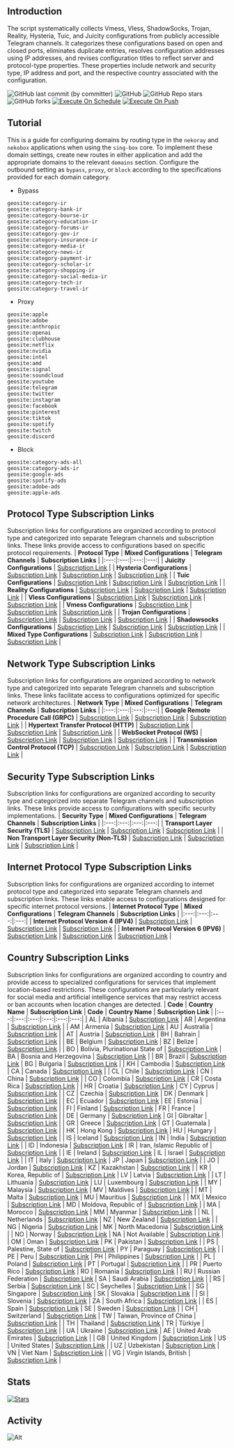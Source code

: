 ## Introduction
The script systematically collects Vmess, Vless, ShadowSocks, Trojan, Reality, Hysteria, Tuic, and Juicity configurations from publicly accessible Telegram channels. It categorizes these configurations based on open and closed ports, eliminates duplicate entries, resolves configuration addresses using IP addresses, and revises configuration titles to reflect server and protocol-type properties. These properties include network and security type, IP address and port, and the respective country associated with the configuration.

![GitHub last commit (by committer)](https://img.shields.io/github/last-commit/soroushmirzaei/telegram-configs-collector?label=Last%20Commit&color=%2338914b)
![GitHub](https://img.shields.io/github/license/soroushmirzaei/telegram-configs-collector?label=License&color=yellow)
![GitHub Repo stars](https://img.shields.io/github/stars/soroushmirzaei/telegram-configs-collector?label=Stars&color=red&style=flat)
![GitHub forks](https://img.shields.io/github/forks/soroushmirzaei/telegram-configs-collector?label=Forks&color=blue&style=flat)
[![Execute On Schedule](https://github.com/soroushmirzaei/telegram-configs-collector/actions/workflows/schedule.yml/badge.svg)](https://github.com/soroushmirzaei/telegram-configs-collector/actions/workflows/schedule.yml)
[![Execute On Push](https://github.com/soroushmirzaei/telegram-configs-collector/actions/workflows/push.yml/badge.svg)](https://github.com/soroushmirzaei/telegram-configs-collector/actions/workflows/push.yml)

## Tutorial
This is a guide for configuring domains by routing type in the `nekoray` and `nekobox` applications when using the `sing-box` core. To implement these domain settings, create new routes in either application and add the appropriate domains to the relevant `domains` section. Configure the outbound setting as `bypass`, `proxy`, or `block` according to the specifications provided for each domain category.

- Bypass
```
geosite:category-ir
geosite:category-bank-ir
geosite:category-bourse-ir
geosite:category-education-ir
geosite:category-forums-ir
geosite:category-gov-ir
geosite:category-insurance-ir
geosite:category-media-ir
geosite:category-news-ir
geosite:category-payment-ir
geosite:category-scholar-ir
geosite:category-shopping-ir
geosite:category-social-media-ir
geosite:category-tech-ir
geosite:category-travel-ir
```

- Proxy
```
geosite:apple
geosite:adobe
geosite:anthropic
geosite:openai
geosite:clubhouse
geosite:netflix
geosite:nvidia
geosite:intel
geosite:amd
geosite:signal
geosite:soundcloud
geosite:youtube
geosite:telegram
geosite:twitter
geosite:instagram
geosite:facebook
geosite:pinterest
geosite:tiktok
geosite:spotify
geosite:twitch
geosite:discord
```

- Block
```
geosite:category-ads-all
geosite:category-ads-ir
geosite:google-ads
geosite:spotify-ads
geosite:adobe-ads
geosite:apple-ads
```

## Protocol Type Subscription Links
Subscription links for configurations are organized according to protocol type and categorized into separate Telegram channels and subscription links. These links provide access to configurations based on specific protocol requirements.
| **Protocol Type** | **Mixed Configurations** | **Telegram Channels** | **Subscription Links** |
|:---:|:---:|:---:|:---:|
| **Juicity Configurations** | [Subscription Link](https://github.com/ashahdevs/soroushmirzaei-telegram-configs-collector_-_2025-06-24_03-52-20/blob/main/subscribe/protocols/juicity) |
| **Hysteria Configurations** | [Subscription Link](https://raw.githubusercontent.com/soroushmirzaei/telegram-configs-collector/main/protocols/hysteria) | [Subscription Link](https://raw.githubusercontent.com/soroushmirzaei/telegram-configs-collector/main/channels/protocols/hysteria) | [Subscription Link](https://raw.githubusercontent.com/soroushmirzaei/telegram-configs-collector/main/subscribe/protocols/hysteria) |
| **Tuic Configurations** | [Subscription Link](https://raw.githubusercontent.com/soroushmirzaei/telegram-configs-collector/main/protocols/tuic) | [Subscription Link](https://raw.githubusercontent.com/soroushmirzaei/telegram-configs-collector/main/channels/protocols/tuic) | [Subscription Link](https://raw.githubusercontent.com/soroushmirzaei/telegram-configs-collector/main/subscribe/protocols/tuic) |
| **Reality Configurations** | [Subscription Link](https://raw.githubusercontent.com/soroushmirzaei/telegram-configs-collector/main/protocols/reality) | [Subscription Link](https://raw.githubusercontent.com/soroushmirzaei/telegram-configs-collector/main/channels/protocols/reality) | [Subscription Link](https://raw.githubusercontent.com/soroushmirzaei/telegram-configs-collector/main/subscribe/protocols/reality) |
| **Vless Configurations** | [Subscription Link](https://raw.githubusercontent.com/soroushmirzaei/telegram-configs-collector/main/protocols/vless) | [Subscription Link](https://raw.githubusercontent.com/soroushmirzaei/telegram-configs-collector/main/channels/protocols/vless) | [Subscription Link](https://raw.githubusercontent.com/soroushmirzaei/telegram-configs-collector/main/subscribe/protocols/vless) |
| **Vmess Configurations** | [Subscription Link](https://raw.githubusercontent.com/soroushmirzaei/telegram-configs-collector/main/protocols/vmess) | [Subscription Link](https://raw.githubusercontent.com/soroushmirzaei/telegram-configs-collector/main/channels/protocols/vmess) | [Subscription Link](https://raw.githubusercontent.com/soroushmirzaei/telegram-configs-collector/main/subscribe/protocols/vmess) |
| **Trojan Configurations** | [Subscription Link](https://raw.githubusercontent.com/soroushmirzaei/telegram-configs-collector/main/protocols/trojan) | [Subscription Link](https://raw.githubusercontent.com/soroushmirzaei/telegram-configs-collector/main/channels/protocols/trojan) | [Subscription Link](https://raw.githubusercontent.com/soroushmirzaei/telegram-configs-collector/main/subscribe/protocols/trojan) |
| **Shadowsocks Configurations** | [Subscription Link](https://raw.githubusercontent.com/soroushmirzaei/telegram-configs-collector/main/protocols/shadowsocks) | [Subscription Link](https://raw.githubusercontent.com/soroushmirzaei/telegram-configs-collector/main/channels/protocols/shadowsocks) | [Subscription Link](https://raw.githubusercontent.com/soroushmirzaei/telegram-configs-collector/main/subscribe/protocols/shadowsocks) |
| **Mixed Type Configurations** | [Subscription Link](https://raw.githubusercontent.com/soroushmirzaei/telegram-configs-collector/main/splitted/mixed) | [Subscription Link](https://raw.githubusercontent.com/soroushmirzaei/telegram-configs-collector/main/splitted/channels) | [Subscription Link](https://raw.githubusercontent.com/soroushmirzaei/telegram-configs-collector/main/splitted/subscribe) |

## Network Type Subscription Links
Subscription links for configurations are organized according to network type and categorized into separate Telegram channels and subscription links. These links facilitate access to configurations optimized for specific network architectures.
| **Network Type** | **Mixed Configurations** | **Telegram Channels** | **Subscription Links** |
|:---:|:---:|:---:|:---:|
| **Google Remote Procedure Call (GRPC)** | [Subscription Link](https://raw.githubusercontent.com/soroushmirzaei/telegram-configs-collector/main/networks/grpc) | [Subscription Link](https://raw.githubusercontent.com/soroushmirzaei/telegram-configs-collector/main/channels/networks/grpc) | [Subscription Link](https://raw.githubusercontent.com/soroushmirzaei/telegram-configs-collector/main/subscribe/networks/grpc) |
| **Hypertext Transfer Protocol (HTTP)** | [Subscription Link](https://raw.githubusercontent.com/soroushmirzaei/telegram-configs-collector/main/networks/http) | [Subscription Link](https://raw.githubusercontent.com/soroushmirzaei/telegram-configs-collector/main/channels/networks/http) | [Subscription Link](https://raw.githubusercontent.com/soroushmirzaei/telegram-configs-collector/main/subscribe/networks/http) |
| **WebSocket Protocol (WS)** | [Subscription Link](https://raw.githubusercontent.com/soroushmirzaei/telegram-configs-collector/main/networks/ws) | [Subscription Link](https://raw.githubusercontent.com/soroushmirzaei/telegram-configs-collector/main/channels/networks/ws) | [Subscription Link](https://raw.githubusercontent.com/soroushmirzaei/telegram-configs-collector/main/subscribe/networks/ws) |
 | **Transmission Control Protocol (TCP)** | [Subscription Link](https://raw.githubusercontent.com/soroushmirzaei/telegram-configs-collector/main/networks/tcp) | [Subscription Link](https://raw.githubusercontent.com/soroushmirzaei/telegram-configs-collector/main/channels/networks/tcp) | [Subscription Link](https://raw.githubusercontent.com/soroushmirzaei/telegram-configs-collector/main/subscribe/networks/tcp) |

## Security Type Subscription Links
Subscription links for configurations are organized according to security type and categorized into separate Telegram channels and subscription links. These links provide access to configurations with specific security implementations.
| **Security Type** | **Mixed Configurations** | **Telegram Channels** | **Subscription Links** |
|:---:|:---:|:---:|:---:|
| **Transport Layer Security (TLS)** | [Subscription Link](https://raw.githubusercontent.com/soroushmirzaei/telegram-configs-collector/main/security/tls) | [Subscription Link](https://raw.githubusercontent.com/soroushmirzaei/telegram-configs-collector/main/channels/security/tls) | [Subscription Link](https://raw.githubusercontent.com/soroushmirzaei/telegram-configs-collector/main/subscribe/security/tls) |
| **Non Transport Layer Security (Non-TLS)** | [Subscription Link](https://raw.githubusercontent.com/soroushmirzaei/telegram-configs-collector/main/security/non-tls) | [Subscription Link](https://raw.githubusercontent.com/soroushmirzaei/telegram-configs-collector/main/channels/security/non-tls) | [Subscription Link](https://raw.githubusercontent.com/soroushmirzaei/telegram-configs-collector/main/subscribe/security/non-tls) |

## Internet Protocol Type Subscription Links
Subscription links for configurations are organized according to internet protocol type and categorized into separate Telegram channels and subscription links. These links enable access to configurations designed for specific internet protocol versions.
| **Internet Protocol Type** | **Mixed Configurations** | **Telegram Channels** | **Subscription Links** |
|:---:|:---:|:---:|:---:|
| **Internet Protocol Version 4 (IPV4)** | [Subscription Link](https://raw.githubusercontent.com/soroushmirzaei/telegram-configs-collector/main/layers/ipv4) | [Subscription Link](https://raw.githubusercontent.com/soroushmirzaei/telegram-configs-collector/main/channels/layers/ipv4) | [Subscription Link](https://raw.githubusercontent.com/soroushmirzaei/telegram-configs-collector/main/subscribe/layers/ipv4) |
| **Internet Protocol Version 6 (IPV6)** | [Subscription Link](https://raw.githubusercontent.com/soroushmirzaei/telegram-configs-collector/main/layers/ipv6) | [Subscription Link](https://raw.githubusercontent.com/soroushmirzaei/telegram-configs-collector/main/channels/layers/ipv6) | [Subscription Link](https://raw.githubusercontent.com/soroushmirzaei/telegram-configs-collector/main/subscribe/layers/ipv6) |

## Country Subscription Links
Subscription links for configurations are organized according to country and provide access to specialized configurations for services that implement location-based restrictions. These configurations are particularly relevant for social media and artificial intelligence services that may restrict access or ban accounts when location changes are detected.
| **Code** | **Country Name** | **Subscription Link** | **Code** | **Country Name** | **Subscription Link** |
|:---:|:---:|:---:|:---:|:---:|:---:|
| AL | Albania | [Subscription Link](https://raw.githubusercontent.com/soroushmirzaei/telegram-configs-collector/main/countries/al/mixed) | AR | Argentina | [Subscription Link](https://raw.githubusercontent.com/soroushmirzaei/telegram-configs-collector/main/countries/ar/mixed) |
| AM | Armenia | [Subscription Link](https://raw.githubusercontent.com/soroushmirzaei/telegram-configs-collector/main/countries/am/mixed) | AU | Australia | [Subscription Link](https://raw.githubusercontent.com/soroushmirzaei/telegram-configs-collector/main/countries/au/mixed) |
| AT | Austria | [Subscription Link](https://raw.githubusercontent.com/soroushmirzaei/telegram-configs-collector/main/countries/at/mixed) | BH | Bahrain | [Subscription Link](https://raw.githubusercontent.com/soroushmirzaei/telegram-configs-collector/main/countries/bh/mixed) |
| BE | Belgium | [Subscription Link](https://raw.githubusercontent.com/soroushmirzaei/telegram-configs-collector/main/countries/be/mixed) | BZ | Belize | [Subscription Link](https://raw.githubusercontent.com/soroushmirzaei/telegram-configs-collector/main/countries/bz/mixed) |
| BO | Bolivia, Plurinational State of | [Subscription Link](https://raw.githubusercontent.com/soroushmirzaei/telegram-configs-collector/main/countries/bo/mixed) | BA | Bosnia and Herzegovina | [Subscription Link](https://raw.githubusercontent.com/soroushmirzaei/telegram-configs-collector/main/countries/ba/mixed) |
| BR | Brazil | [Subscription Link](https://raw.githubusercontent.com/soroushmirzaei/telegram-configs-collector/main/countries/br/mixed) | BG | Bulgaria | [Subscription Link](https://raw.githubusercontent.com/soroushmirzaei/telegram-configs-collector/main/countries/bg/mixed) |
| KH | Cambodia | [Subscription Link](https://raw.githubusercontent.com/soroushmirzaei/telegram-configs-collector/main/countries/kh/mixed) | CA | Canada | [Subscription Link](https://raw.githubusercontent.com/soroushmirzaei/telegram-configs-collector/main/countries/ca/mixed) |
| CL | Chile | [Subscription Link](https://raw.githubusercontent.com/soroushmirzaei/telegram-configs-collector/main/countries/cl/mixed) | CN | China | [Subscription Link](https://raw.githubusercontent.com/soroushmirzaei/telegram-configs-collector/main/countries/cn/mixed) |
| CO | Colombia | [Subscription Link](https://raw.githubusercontent.com/soroushmirzaei/telegram-configs-collector/main/countries/co/mixed) | CR | Costa Rica | [Subscription Link](https://raw.githubusercontent.com/soroushmirzaei/telegram-configs-collector/main/countries/cr/mixed) |
| HR | Croatia | [Subscription Link](https://raw.githubusercontent.com/soroushmirzaei/telegram-configs-collector/main/countries/hr/mixed) | CY | Cyprus | [Subscription Link](https://raw.githubusercontent.com/soroushmirzaei/telegram-configs-collector/main/countries/cy/mixed) |
| CZ | Czechia | [Subscription Link](https://raw.githubusercontent.com/soroushmirzaei/telegram-configs-collector/main/countries/cz/mixed) | DK | Denmark | [Subscription Link](https://raw.githubusercontent.com/soroushmirzaei/telegram-configs-collector/main/countries/dk/mixed) |
| EC | Ecuador | [Subscription Link](https://raw.githubusercontent.com/soroushmirzaei/telegram-configs-collector/main/countries/ec/mixed) | EE | Estonia | [Subscription Link](https://raw.githubusercontent.com/soroushmirzaei/telegram-configs-collector/main/countries/ee/mixed) |
| FI | Finland | [Subscription Link](https://raw.githubusercontent.com/soroushmirzaei/telegram-configs-collector/main/countries/fi/mixed) | FR | France | [Subscription Link](https://raw.githubusercontent.com/soroushmirzaei/telegram-configs-collector/main/countries/fr/mixed) |
| DE | Germany | [Subscription Link](https://raw.githubusercontent.com/soroushmirzaei/telegram-configs-collector/main/countries/de/mixed) | GI | Gibraltar | [Subscription Link](https://raw.githubusercontent.com/soroushmirzaei/telegram-configs-collector/main/countries/gi/mixed) |
| GR | Greece | [Subscription Link](https://raw.githubusercontent.com/soroushmirzaei/telegram-configs-collector/main/countries/gr/mixed) | GT | Guatemala | [Subscription Link](https://raw.githubusercontent.com/soroushmirzaei/telegram-configs-collector/main/countries/gt/mixed) |
| HK | Hong Kong | [Subscription Link](https://raw.githubusercontent.com/soroushmirzaei/telegram-configs-collector/main/countries/hk/mixed) | HU | Hungary | [Subscription Link](https://raw.githubusercontent.com/soroushmirzaei/telegram-configs-collector/main/countries/hu/mixed) |
| IS | Iceland | [Subscription Link](https://raw.githubusercontent.com/soroushmirzaei/telegram-configs-collector/main/countries/is/mixed) | IN | India | [Subscription Link](https://raw.githubusercontent.com/soroushmirzaei/telegram-configs-collector/main/countries/in/mixed) |
| ID | Indonesia | [Subscription Link](https://raw.githubusercontent.com/soroushmirzaei/telegram-configs-collector/main/countries/id/mixed) | IR | Iran, Islamic Republic of | [Subscription Link](https://raw.githubusercontent.com/soroushmirzaei/telegram-configs-collector/main/countries/ir/mixed) |
| IE | Ireland | [Subscription Link](https://raw.githubusercontent.com/soroushmirzaei/telegram-configs-collector/main/countries/ie/mixed) | IL | Israel | [Subscription Link](https://raw.githubusercontent.com/soroushmirzaei/telegram-configs-collector/main/countries/il/mixed) |
| IT | Italy | [Subscription Link](https://raw.githubusercontent.com/soroushmirzaei/telegram-configs-collector/main/countries/it/mixed) | JP | Japan | [Subscription Link](https://raw.githubusercontent.com/soroushmirzaei/telegram-configs-collector/main/countries/jp/mixed) |
| JO | Jordan | [Subscription Link](https://raw.githubusercontent.com/soroushmirzaei/telegram-configs-collector/main/countries/jo/mixed) | KZ | Kazakhstan | [Subscription Link](https://raw.githubusercontent.com/soroushmirzaei/telegram-configs-collector/main/countries/kz/mixed) |
| KR | Korea, Republic of | [Subscription Link](https://raw.githubusercontent.com/soroushmirzaei/telegram-configs-collector/main/countries/kr/mixed) | LV | Latvia | [Subscription Link](https://raw.githubusercontent.com/soroushmirzaei/telegram-configs-collector/main/countries/lv/mixed) |
| LT | Lithuania | [Subscription Link](https://raw.githubusercontent.com/soroushmirzaei/telegram-configs-collector/main/countries/lt/mixed) | LU | Luxembourg | [Subscription Link](https://raw.githubusercontent.com/soroushmirzaei/telegram-configs-collector/main/countries/lu/mixed) |
| MY | Malaysia | [Subscription Link](https://raw.githubusercontent.com/soroushmirzaei/telegram-configs-collector/main/countries/my/mixed) | MV | Maldives | [Subscription Link](https://raw.githubusercontent.com/soroushmirzaei/telegram-configs-collector/main/countries/mv/mixed) |
| MT | Malta | [Subscription Link](https://raw.githubusercontent.com/soroushmirzaei/telegram-configs-collector/main/countries/mt/mixed) | MU | Mauritius | [Subscription Link](https://raw.githubusercontent.com/soroushmirzaei/telegram-configs-collector/main/countries/mu/mixed) |
| MX | Mexico | [Subscription Link](https://raw.githubusercontent.com/soroushmirzaei/telegram-configs-collector/main/countries/mx/mixed) | MD | Moldova, Republic of | [Subscription Link](https://raw.githubusercontent.com/soroushmirzaei/telegram-configs-collector/main/countries/md/mixed) |
| MA | Morocco | [Subscription Link](https://raw.githubusercontent.com/soroushmirzaei/telegram-configs-collector/main/countries/ma/mixed) | MM | Myanmar | [Subscription Link](https://raw.githubusercontent.com/soroushmirzaei/telegram-configs-collector/main/countries/mm/mixed) |
| NL | Netherlands | [Subscription Link](https://raw.githubusercontent.com/soroushmirzaei/telegram-configs-collector/main/countries/nl/mixed) | NZ | New Zealand | [Subscription Link](https://raw.githubusercontent.com/soroushmirzaei/telegram-configs-collector/main/countries/nz/mixed) |
| NG | Nigeria | [Subscription Link](https://raw.githubusercontent.com/soroushmirzaei/telegram-configs-collector/main/countries/ng/mixed) | MK | North Macedonia | [Subscription Link](https://raw.githubusercontent.com/soroushmirzaei/telegram-configs-collector/main/countries/mk/mixed) |
| NO | Norway | [Subscription Link](https://raw.githubusercontent.com/soroushmirzaei/telegram-configs-collector/main/countries/no/mixed) | NA | Not Available | [Subscription Link](https://raw.githubusercontent.com/soroushmirzaei/telegram-configs-collector/main/countries/na/mixed) |
| OM | Oman | [Subscription Link](https://raw.githubusercontent.com/soroushmirzaei/telegram-configs-collector/main/countries/om/mixed) | PK | Pakistan | [Subscription Link](https://raw.githubusercontent.com/soroushmirzaei/telegram-configs-collector/main/countries/pk/mixed) |
| PS | Palestine, State of | [Subscription Link](https://raw.githubusercontent.com/soroushmirzaei/telegram-configs-collector/main/countries/ps/mixed) | PY | Paraguay | [Subscription Link](https://raw.githubusercontent.com/soroushmirzaei/telegram-configs-collector/main/countries/py/mixed) |
| PE | Peru | [Subscription Link](https://raw.githubusercontent.com/soroushmirzaei/telegram-configs-collector/main/countries/pe/mixed) | PH | Philippines | [Subscription Link](https://raw.githubusercontent.com/soroushmirzaei/telegram-configs-collector/main/countries/ph/mixed) |
| PL | Poland | [Subscription Link](https://raw.githubusercontent.com/soroushmirzaei/telegram-configs-collector/main/countries/pl/mixed) | PT | Portugal | [Subscription Link](https://raw.githubusercontent.com/soroushmirzaei/telegram-configs-collector/main/countries/pt/mixed) |
| PR | Puerto Rico | [Subscription Link](https://raw.githubusercontent.com/soroushmirzaei/telegram-configs-collector/main/countries/pr/mixed) | RO | Romania | [Subscription Link](https://raw.githubusercontent.com/soroushmirzaei/telegram-configs-collector/main/countries/ro/mixed) |
| RU | Russian Federation | [Subscription Link](https://raw.githubusercontent.com/soroushmirzaei/telegram-configs-collector/main/countries/ru/mixed) | SA | Saudi Arabia | [Subscription Link](https://raw.githubusercontent.com/soroushmirzaei/telegram-configs-collector/main/countries/sa/mixed) |
| RS | Serbia | [Subscription Link](https://raw.githubusercontent.com/soroushmirzaei/telegram-configs-collector/main/countries/rs/mixed) | SC | Seychelles | [Subscription Link](https://raw.githubusercontent.com/soroushmirzaei/telegram-configs-collector/main/countries/sc/mixed) |
| SG | Singapore | [Subscription Link](https://raw.githubusercontent.com/soroushmirzaei/telegram-configs-collector/main/countries/sg/mixed) | SK | Slovakia | [Subscription Link](https://raw.githubusercontent.com/soroushmirzaei/telegram-configs-collector/main/countries/sk/mixed) |
| SI | Slovenia | [Subscription Link](https://raw.githubusercontent.com/soroushmirzaei/telegram-configs-collector/main/countries/si/mixed) | ZA | South Africa | [Subscription Link](https://raw.githubusercontent.com/soroushmirzaei/telegram-configs-collector/main/countries/za/mixed) |
| ES | Spain | [Subscription Link](https://raw.githubusercontent.com/soroushmirzaei/telegram-configs-collector/main/countries/es/mixed) | SE | Sweden | [Subscription Link](https://raw.githubusercontent.com/soroushmirzaei/telegram-configs-collector/main/countries/se/mixed) |
| CH | Switzerland | [Subscription Link](https://raw.githubusercontent.com/soroushmirzaei/telegram-configs-collector/main/countries/ch/mixed) | TW | Taiwan, Province of China | [Subscription Link](https://raw.githubusercontent.com/soroushmirzaei/telegram-configs-collector/main/countries/tw/mixed) |
| TH | Thailand | [Subscription Link](https://raw.githubusercontent.com/soroushmirzaei/telegram-configs-collector/main/countries/th/mixed) | TR | Türkiye | [Subscription Link](https://raw.githubusercontent.com/soroushmirzaei/telegram-configs-collector/main/countries/tr/mixed) |
| UA | Ukraine | [Subscription Link](https://raw.githubusercontent.com/soroushmirzaei/telegram-configs-collector/main/countries/ua/mixed) | AE | United Arab Emirates | [Subscription Link](https://raw.githubusercontent.com/soroushmirzaei/telegram-configs-collector/main/countries/ae/mixed) |
| GB | United Kingdom | [Subscription Link](https://raw.githubusercontent.com/soroushmirzaei/telegram-configs-collector/main/countries/gb/mixed) | US | United States | [Subscription Link](https://raw.githubusercontent.com/soroushmirzaei/telegram-configs-collector/main/countries/us/mixed) |
| UZ | Uzbekistan | [Subscription Link](https://raw.githubusercontent.com/soroushmirzaei/telegram-configs-collector/main/countries/uz/mixed) | VN | Viet Nam | [Subscription Link](https://raw.githubusercontent.com/soroushmirzaei/telegram-configs-collector/main/countries/vn/mixed) |
| VG | Virgin Islands, British | [Subscription Link](https://raw.githubusercontent.com/soroushmirzaei/telegram-configs-collector/main/countries/vg/mixed) |
## Stats
[![Stars](https://starchart.cc/soroushmirzaei/telegram-configs-collector.svg?variant=adaptive)](https://starchart.cc/soroushmirzaei/telegram-configs-collector)
## Activity
![Alt](https://repobeats.axiom.co/api/embed/6e88aa7d66986824532760b5b14120a22c8ca813.svg "Repobeats analytics image")